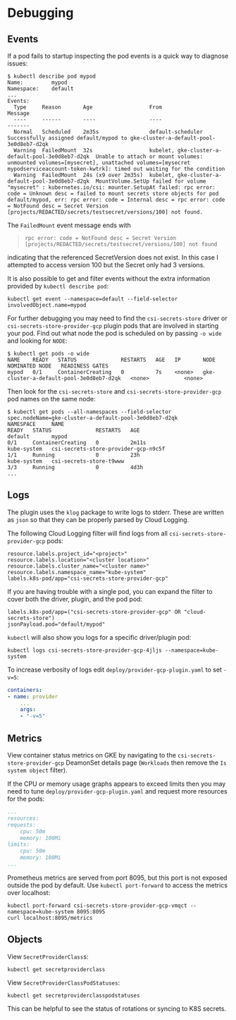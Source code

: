 # Debugging

## Events

If a pod fails to startup inspecting the pod events is a quick way to diagnose
issues:

```cli
$ kubectl describe pod mypod
Name:         mypod
Namespace:    default
...
Events:
  Type     Reason       Age                  From                                               Message
  ----     ------       ----                 ----                                               -------
  Normal   Scheduled    2m35s                default-scheduler                                  Successfully assigned default/mypod to gke-cluster-a-default-pool-3e0d8eb7-d2qk
  Warning  FailedMount  32s                  kubelet, gke-cluster-a-default-pool-3e0d8eb7-d2qk  Unable to attach or mount volumes: unmounted volumes=[mysecret], unattached volumes=[mysecret mypodserviceaccount-token-kwtrk]: timed out waiting for the condition
  Warning  FailedMount  24s (x9 over 2m35s)  kubelet, gke-cluster-a-default-pool-3e0d8eb7-d2qk  MountVolume.SetUp failed for volume "mysecret" : kubernetes.io/csi: mounter.SetupAt failed: rpc error: code = Unknown desc = failed to mount secrets store objects for pod default/mypod, err: rpc error: code = Internal desc = rpc error: code = NotFound desc = Secret Version [projects/REDACTED/secrets/testsecret/versions/100] not found.
```

The `FailedMount` event message ends with

> `rpc error: code = NotFound desc = Secret Version [projects/REDACTED/secrets/testsecret/versions/100] not found`

indicating that the referenced SecretVersion does not exist. In this case I
attempted to access version 100 but the Secret only had 3 versions.

It is also possible to get and filter events without the extra information
provided by `kubectl describe pod`:

```cli
kubectl get event --namespace=default --field-selector involvedObject.name=mypod
```

For further debugging you may need to find the `csi-secrets-store` driver or
`csi-secrets-store-provider-gcp` plugin pods that are involved in starting your 
pod. Find out what node the pod is scheduled on by passing `-o wide` and
looking for `NODE`:

```cli
$ kubectl get pods -o wide
NAME    READY   STATUS              RESTARTS   AGE   IP       NODE                                       NOMINATED NODE   READINESS GATES
mypod   0/1     ContainerCreating   0          7s    <none>   gke-cluster-a-default-pool-3e0d8eb7-d2qk   <none>           <none>
```

Then look for the `csi-secrets-store` and `csi-secrets-store-provider-gcp` pod
names on the same node:

```cli
$ kubectl get pods --all-namespaces --field-selector spec.nodeName=gke-cluster-a-default-pool-3e0d8eb7-d2qk
NAMESPACE     NAME                                                        READY   STATUS              RESTARTS   AGE
default       mypod                                                       0/1     ContainerCreating   0          2m11s
kube-system   csi-secrets-store-provider-gcp-n9c5f                        1/1     Running             0          23h
kube-system   csi-secrets-store-t9www                                     3/3     Running             0          4d3h
...
```

## Logs

The plugin uses the `klog` package to write logs to stderr. These are written as
`json` so that they can be properly parsed by Cloud Logging.

The following Cloud Logging filter will find logs from all
`csi-secrets-store-provider-gcp` pods:

```text
resource.labels.project_id="<project>"
resource.labels.location="<cluster location>"
resource.labels.cluster_name="<cluster name>"
resource.labels.namespace_name="kube-system"
labels.k8s-pod/app="csi-secrets-store-provider-gcp"
```

If you are having trouble with a single pod, you can expand the filter to cover
both the driver, plugin, and the pod pod:

```text
labels.k8s-pod/app=("csi-secrets-store-provider-gcp" OR "cloud-secrets-store")
jsonPayload.pod="default/mypod"
```

`kubectl` will also show you logs for a specific driver/plugin pod:

```cli
kubectl logs csi-secrets-store-provider-gcp-4jljs --namespace=kube-system
```

To increase verbosity of logs edit `deploy/provider-gcp-plugin.yaml` to set
`-v=5`:

```yaml
containers:
- name: provider
    ...
    args:
    - "-v=5"
```

## Metrics

View container status metrics on GKE by navigating to the 
`csi-secrets-store-provider-gcp` DeamonSet details page (`Workloads` then remove
the `Is system object` filter).

If the CPU or memory usage graphs appears to exceed limits then you may need to
tune `deploy/provider-gcp-plugin.yaml` and request more resources for the pods:

```yaml
...
resources:
requests:
    cpu: 50m
    memory: 100Mi
limits:
    cpu: 50m
    memory: 100Mi
...
```

Prometheus metrics are served from port 8095, but this port is not exposed
outside the pod by default. Use `kubectl port-forward` to access the
metrics over localhost:

```cli
kubectl port-forward csi-secrets-store-provider-gcp-vmqct --namespace=kube-system 8095:8095
curl localhost:8095/metrics
```

## Objects

View `SecretProviderClass`s:

```cli
kubectl get secretproviderclass
```

View `SecretProviderClassPodStatuses`:

```cli
kubectl get secretproviderclasspodstatuses
```

This can be helpful to see the status of rotations or syncing to K8S secrets.
